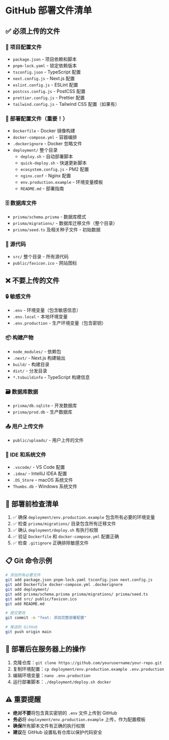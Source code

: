 # GitHub 部署文件清单

## ✅ 必须上传的文件

### 🔧 项目配置文件
- `package.json` - 项目依赖和脚本
- `pnpm-lock.yaml` - 锁定依赖版本
- `tsconfig.json` - TypeScript 配置
- `next.config.js` - Next.js 配置
- `eslint.config.js` - ESLint 配置
- `postcss.config.js` - PostCSS 配置
- `prettier.config.js` - Prettier 配置
- `tailwind.config.js` - Tailwind CSS 配置（如果有）

### 🐳 部署配置文件（重要！）
- `Dockerfile` - Docker 镜像构建
- `docker-compose.yml` - 容器编排
- `.dockerignore` - Docker 忽略文件
- `deployment/` 整个目录
  - `deploy.sh` - 自动部署脚本
  - `quick-deploy.sh` - 快速更新脚本
  - `ecosystem.config.js` - PM2 配置
  - `nginx.conf` - Nginx 配置
  - `env.production.example` - 环境变量模板
  - `README.md` - 部署指南

### 🗄️ 数据库文件
- `prisma/schema.prisma` - 数据库模式
- `prisma/migrations/` - 数据库迁移文件（整个目录）
- `prisma/seed.ts` 及相关种子文件 - 初始数据

### 📁 源代码
- `src/` 整个目录 - 所有源代码
- `public/favicon.ico` - 网站图标

## ❌ 不要上传的文件

### 🔒 敏感文件
- `.env` - 环境变量（包含敏感信息）
- `.env.local` - 本地环境变量
- `.env.production` - 生产环境变量（包含密钥）

### 📦 构建产物
- `node_modules/` - 依赖包
- `.next/` - Next.js 构建输出
- `build/` - 构建目录
- `dist/` - 分发目录
- `*.tsbuildinfo` - TypeScript 构建信息

### 🗃️ 数据库数据
- `prisma/db.sqlite` - 开发数据库
- `prisma/prod.db` - 生产数据库

### 📤 用户上传文件
- `public/uploads/` - 用户上传的文件

### 🔧 IDE 和系统文件
- `.vscode/` - VS Code 配置
- `.idea/` - IntelliJ IDEA 配置
- `.DS_Store` - macOS 系统文件
- `Thumbs.db` - Windows 系统文件

## 🚀 部署前检查清单

1. ✅ 确保 `deployment/env.production.example` 包含所有必要的环境变量
2. ✅ 检查 `prisma/migrations/` 目录包含所有迁移文件
3. ✅ 确认 `deployment/deploy.sh` 有执行权限
4. ✅ 验证 `Dockerfile` 和 `docker-compose.yml` 配置正确
5. ✅ 检查 `.gitignore` 正确排除敏感文件

## 📋 Git 命令示例

```bash
# 添加所有必要文件
git add package.json pnpm-lock.yaml tsconfig.json next.config.js
git add Dockerfile docker-compose.yml .dockerignore
git add deployment/
git add prisma/schema.prisma prisma/migrations/ prisma/seed.ts
git add src/ public/favicon.ico
git add README.md

# 提交更改
git commit -m "feat: 添加完整部署配置"

# 推送到 GitHub
git push origin main
```

## 🔄 部署后在服务器上的操作

1. 克隆仓库：`git clone https://github.com/yourusername/your-repo.git`
2. 复制环境配置：`cp deployment/env.production.example .env.production`
3. 编辑环境变量：`nano .env.production`
4. 运行部署脚本：`./deployment/deploy.sh docker`

## ⚠️ 重要提醒

- **绝对不要**将包含真实密钥的 `.env` 文件上传到 GitHub
- **务必**将 `deployment/env.production.example` 上传，作为配置模板
- **确保**所有脚本文件有正确的执行权限
- **建议**在 GitHub 设置私有仓库以保护代码安全
